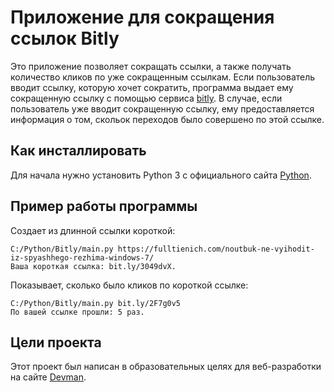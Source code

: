 
# Приложение для сокращения ссылок Bitly 

Это приложение позволяет сокращать ссылки, а также получать количество кликов по уже сокращенным ссылкам. Если пользователь вводит ссылку, которую хочет сократить, программа выдает ему сокращенную ссылку с помощью сервиса [bitly](https://app.bitly.com/bbt2/). В случае, если пользователь уже вводит сокращенную ссылку, ему предоставляется информация о том, скольок переходов было совершено по этой ссылке.

## Как инсталлировать

Для начала нужно установить Python 3 с официального сайта [Python](https://www.python.org/downloads/).

## Пример работы программы
Создает из длинной ссылки короткой:
```
C:/Python/Bitly/main.py https://fulltienich.com/noutbuk-ne-vyihodit-iz-spyashhego-rezhima-windows-7/
Ваша короткая ссылка: bit.ly/3049dvX.
```
Показывает, сколько было кликов по короткой ссылке:
```
C:/Python/Bitly/main.py bit.ly/2F7g0v5
По вашей ссылке прошли: 5 раз.
```
## Цели проекта

Этот проект был написан в образовательных целях для веб-разработки на сайте [Devman](https://www.dvmn.org).
